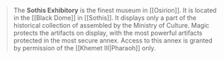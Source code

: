 > The **Sothis Exhibitory** is the finest museum in [[Osirion]]. It is located in the [[Black Dome]] in [[Sothis]].  It displays only a part of the historical collection of assembled by the Ministry of Culture.  Magic protects the artifacts on display, with the most powerful artifacts protected in the most secure annex.  Access to this annex is granted by permission of the [[Khemet III|Pharaoh]] only.








